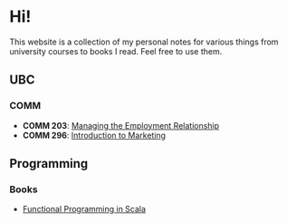 # Hi!

This website is a collection of my personal notes for various things from university courses to books I read. Feel free to use them.

## UBC

### COMM

* **COMM 203**: [Managing the Employment Relationship](./comm-203/)
* **COMM 296**: [Introduction to Marketing](./comm-296/)

## Programming

### Books

* [Functional Programming in Scala](./fpinscala/)